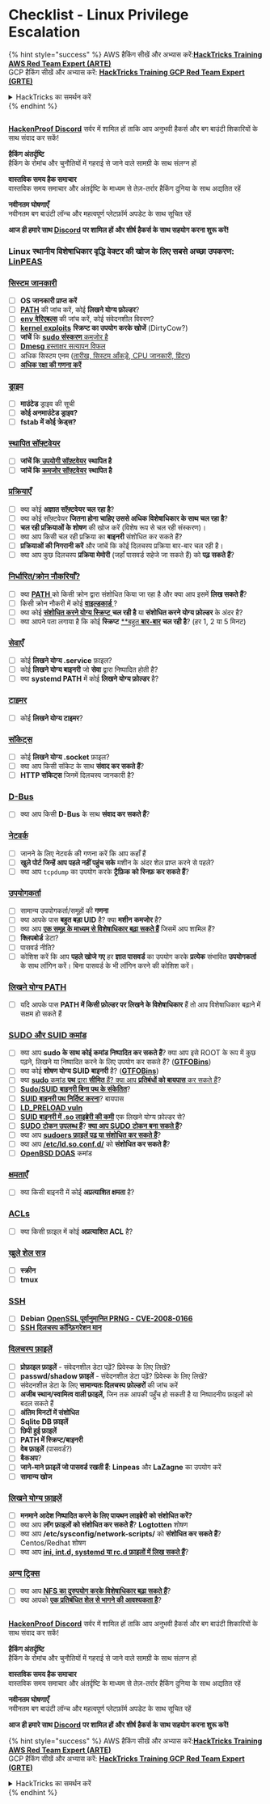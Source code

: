# Checklist - Linux Privilege Escalation

{% hint style="success" %}
AWS हैकिंग सीखें और अभ्यास करें:<img src="../.gitbook/assets/arte.png" alt="" data-size="line">[**HackTricks Training AWS Red Team Expert (ARTE)**](https://training.hacktricks.xyz/courses/arte)<img src="../.gitbook/assets/arte.png" alt="" data-size="line">\
GCP हैकिंग सीखें और अभ्यास करें: <img src="../.gitbook/assets/grte.png" alt="" data-size="line">[**HackTricks Training GCP Red Team Expert (GRTE)**<img src="../.gitbook/assets/grte.png" alt="" data-size="line">](https://training.hacktricks.xyz/courses/grte)

<details>

<summary>HackTricks का समर्थन करें</summary>

* [**सदस्यता योजनाओं**](https://github.com/sponsors/carlospolop) की जांच करें!
* **💬 [**Discord समूह**](https://discord.gg/hRep4RUj7f) या [**टेलीग्राम समूह**](https://t.me/peass) में शामिल हों या **Twitter** 🐦 पर हमें **फॉलो** करें [**@hacktricks\_live**](https://twitter.com/hacktricks_live)**.**
* **HackTricks** और [**HackTricks Cloud**](https://github.com/carlospolop/hacktricks-cloud) गिटहब रिपोजिटरी में PR सबमिट करके हैकिंग ट्रिक्स साझा करें।

</details>
{% endhint %}

<figure><img src="../.gitbook/assets/image (3).png" alt=""><figcaption></figcaption></figure>

[**HackenProof Discord**](https://discord.com/invite/N3FrSbmwdy) सर्वर में शामिल हों ताकि आप अनुभवी हैकर्स और बग बाउंटी शिकारियों के साथ संवाद कर सकें!

**हैकिंग अंतर्दृष्टि**\
हैकिंग के रोमांच और चुनौतियों में गहराई से जाने वाले सामग्री के साथ संलग्न हों

**वास्तविक समय हैक समाचार**\
वास्तविक समय समाचार और अंतर्दृष्टि के माध्यम से तेज़-तर्रार हैकिंग दुनिया के साथ अद्यतित रहें

**नवीनतम घोषणाएँ**\
नवीनतम बग बाउंटी लॉन्च और महत्वपूर्ण प्लेटफ़ॉर्म अपडेट के साथ सूचित रहें

**आज ही हमारे साथ [**Discord**](https://discord.com/invite/N3FrSbmwdy) पर शामिल हों और शीर्ष हैकर्स के साथ सहयोग करना शुरू करें!**

### **Linux स्थानीय विशेषाधिकार वृद्धि वेक्टर की खोज के लिए सबसे अच्छा उपकरण:** [**LinPEAS**](https://github.com/carlospolop/privilege-escalation-awesome-scripts-suite/tree/master/linPEAS)

### [सिस्टम जानकारी](privilege-escalation/#system-information)

* [ ] **OS जानकारी प्राप्त करें**
* [ ] [**PATH**](privilege-escalation/#path) की जांच करें, कोई **लिखने योग्य फ़ोल्डर**?
* [ ] [**env वेरिएबल्स**](privilege-escalation/#env-info) की जांच करें, कोई संवेदनशील विवरण?
* [ ] [**kernel exploits**](privilege-escalation/#kernel-exploits) **स्क्रिप्ट का उपयोग करके खोजें** (DirtyCow?)
* [ ] **जांचें** कि [**sudo संस्करण** कमजोर है](privilege-escalation/#sudo-version)
* [ ] [**Dmesg** हस्ताक्षर सत्यापन विफल](privilege-escalation/#dmesg-signature-verification-failed)
* [ ] अधिक सिस्टम एनम ([तारीख, सिस्टम आँकड़े, CPU जानकारी, प्रिंटर](privilege-escalation/#more-system-enumeration))
* [ ] [**अधिक रक्षा की गणना करें**](privilege-escalation/#enumerate-possible-defenses)

### [ड्राइव](privilege-escalation/#drives)

* [ ] **माउंटेड** ड्राइव की सूची
* [ ] **कोई अनमाउंटेड ड्राइव?**
* [ ] **fstab में कोई क्रेड्स?**

### [**स्थापित सॉफ़्टवेयर**](privilege-escalation/#installed-software)

* [ ] **जांचें कि**[ **उपयोगी सॉफ़्टवेयर**](privilege-escalation/#useful-software) **स्थापित है**
* [ ] **जांचें कि** [**कमजोर सॉफ़्टवेयर**](privilege-escalation/#vulnerable-software-installed) **स्थापित है**

### [प्रक्रियाएँ](privilege-escalation/#processes)

* [ ] क्या कोई **अज्ञात सॉफ़्टवेयर चल रहा है**?
* [ ] क्या कोई सॉफ़्टवेयर **जितना होना चाहिए उससे अधिक विशेषाधिकार के साथ चल रहा है**?
* [ ] **चल रही प्रक्रियाओं के शोषण** की खोज करें (विशेष रूप से चल रही संस्करण)।
* [ ] क्या आप किसी चल रही प्रक्रिया का **बाइनरी** संशोधित कर सकते हैं?
* [ ] **प्रक्रियाओं की निगरानी करें** और जांचें कि कोई दिलचस्प प्रक्रिया बार-बार चल रही है।
* [ ] क्या आप कुछ दिलचस्प **प्रक्रिया मेमोरी** (जहाँ पासवर्ड सहेजे जा सकते हैं) को **पढ़ सकते हैं**?

### [निर्धारित/क्रोन नौकरियाँ?](privilege-escalation/#scheduled-jobs)

* [ ] क्या [**PATH** ](privilege-escalation/#cron-path) को किसी क्रोन द्वारा संशोधित किया जा रहा है और क्या आप इसमें **लिख सकते हैं**?
* [ ] किसी क्रोन नौकरी में कोई [**वाइल्डकार्ड** ](privilege-escalation/#cron-using-a-script-with-a-wildcard-wildcard-injection)?
* [ ] क्या कोई [**संशोधित करने योग्य स्क्रिप्ट** ](privilege-escalation/#cron-script-overwriting-and-symlink) **चल रही है** या **संशोधित करने योग्य फ़ोल्डर** के अंदर है?
* [ ] क्या आपने पता लगाया है कि कोई **स्क्रिप्ट** [**बहुत **बार-बार**](privilege-escalation/#frequent-cron-jobs) **चल रही है**? (हर 1, 2 या 5 मिनट)

### [सेवाएँ](privilege-escalation/#services)

* [ ] कोई **लिखने योग्य .service** फ़ाइल?
* [ ] कोई **लिखने योग्य बाइनरी** जो **सेवा** द्वारा निष्पादित होती है?
* [ ] क्या **systemd PATH** में कोई **लिखने योग्य फ़ोल्डर** है?

### [टाइमर](privilege-escalation/#timers)

* [ ] कोई **लिखने योग्य टाइमर**?

### [सॉकेट्स](privilege-escalation/#sockets)

* [ ] कोई **लिखने योग्य .socket** फ़ाइल?
* [ ] क्या आप किसी सॉकेट के साथ **संवाद कर सकते हैं**?
* [ ] **HTTP सॉकेट्स** जिनमें दिलचस्प जानकारी है?

### [D-Bus](privilege-escalation/#d-bus)

* [ ] क्या आप किसी **D-Bus** के साथ **संवाद कर सकते हैं**?

### [नेटवर्क](privilege-escalation/#network)

* [ ] जानने के लिए नेटवर्क की गणना करें कि आप कहाँ हैं
* [ ] **खुले पोर्ट जिन्हें आप पहले नहीं पहुंच सके** मशीन के अंदर शेल प्राप्त करने से पहले?
* [ ] क्या आप `tcpdump` का उपयोग करके **ट्रैफ़िक को स्निफ़ कर सकते हैं**?

### [उपयोगकर्ता](privilege-escalation/#users)

* [ ] सामान्य उपयोगकर्ता/समूहों की **गणना**
* [ ] क्या आपके पास **बहुत बड़ा UID** है? क्या **मशीन** **कमजोर** है?
* [ ] क्या आप [**एक समूह के माध्यम से विशेषाधिकार बढ़ा सकते हैं**](privilege-escalation/interesting-groups-linux-pe/) जिसमें आप शामिल हैं?
* [ ] **क्लिपबोर्ड** डेटा?
* [ ] पासवर्ड नीति?
* [ ] कोशिश करें कि आप **पहले खोजे गए** हर **ज्ञात पासवर्ड** का उपयोग करके **प्रत्येक** संभावित **उपयोगकर्ता** के साथ लॉगिन करें। बिना पासवर्ड के भी लॉगिन करने की कोशिश करें।

### [लिखने योग्य PATH](privilege-escalation/#writable-path-abuses)

* [ ] यदि आपके पास **PATH में किसी फ़ोल्डर पर लिखने के विशेषाधिकार** हैं तो आप विशेषाधिकार बढ़ाने में सक्षम हो सकते हैं

### [SUDO और SUID कमांड](privilege-escalation/#sudo-and-suid)

* [ ] क्या आप **sudo के साथ कोई कमांड निष्पादित कर सकते हैं**? क्या आप इसे ROOT के रूप में कुछ पढ़ने, लिखने या निष्पादित करने के लिए उपयोग कर सकते हैं? ([**GTFOBins**](https://gtfobins.github.io))
* [ ] क्या कोई **शोषण योग्य SUID बाइनरी** है? ([**GTFOBins**](https://gtfobins.github.io))
* [ ] क्या [**sudo** कमांड **पथ** द्वारा **सीमित** हैं? क्या आप **प्रतिबंधों को बायपास** कर सकते हैं](privilege-escalation/#sudo-execution-bypassing-paths)?
* [ ] [**Sudo/SUID बाइनरी बिना पथ के संकेतित**](privilege-escalation/#sudo-command-suid-binary-without-command-path)?
* [ ] [**SUID बाइनरी पथ निर्दिष्ट करना**](privilege-escalation/#suid-binary-with-command-path)? बायपास
* [ ] [**LD\_PRELOAD vuln**](privilege-escalation/#ld_preload)
* [ ] [**SUID बाइनरी में .so लाइब्रेरी की कमी**](privilege-escalation/#suid-binary-so-injection) एक लिखने योग्य फ़ोल्डर से?
* [ ] [**SUDO टोकन उपलब्ध हैं**](privilege-escalation/#reusing-sudo-tokens)? [**क्या आप SUDO टोकन बना सकते हैं**](privilege-escalation/#var-run-sudo-ts-less-than-username-greater-than)?
* [ ] क्या आप [**sudoers फ़ाइलें पढ़ या संशोधित कर सकते हैं**](privilege-escalation/#etc-sudoers-etc-sudoers-d)?
* [ ] क्या आप [**/etc/ld.so.conf.d/**](privilege-escalation/#etc-ld-so-conf-d) को **संशोधित कर सकते हैं**?
* [ ] [**OpenBSD DOAS**](privilege-escalation/#doas) कमांड

### [क्षमताएँ](privilege-escalation/#capabilities)

* [ ] क्या किसी बाइनरी में कोई **अप्रत्याशित क्षमता** है?

### [ACLs](privilege-escalation/#acls)

* [ ] क्या किसी फ़ाइल में कोई **अप्रत्याशित ACL** है?

### [खुले शेल सत्र](privilege-escalation/#open-shell-sessions)

* [ ] **स्क्रीन**
* [ ] **tmux**

### [SSH](privilege-escalation/#ssh)

* [ ] **Debian** [**OpenSSL पूर्वानुमानित PRNG - CVE-2008-0166**](privilege-escalation/#debian-openssl-predictable-prng-cve-2008-0166)
* [ ] [**SSH दिलचस्प कॉन्फ़िगरेशन मान**](privilege-escalation/#ssh-interesting-configuration-values)

### [दिलचस्प फ़ाइलें](privilege-escalation/#interesting-files)

* [ ] **प्रोफ़ाइल फ़ाइलें** - संवेदनशील डेटा पढ़ें? प्रिवेस्क के लिए लिखें?
* [ ] **passwd/shadow फ़ाइलें** - संवेदनशील डेटा पढ़ें? प्रिवेस्क के लिए लिखें?
* [ ] संवेदनशील डेटा के लिए **सामान्यतः दिलचस्प फ़ोल्डरों** की जांच करें
* [ ] **अजीब स्थान/स्वामित्व वाली फ़ाइलें,** जिन तक आपकी पहुँच हो सकती है या निष्पादनीय फ़ाइलों को बदल सकते हैं
* [ ] **अंतिम मिनटों में संशोधित**
* [ ] **Sqlite DB फ़ाइलें**
* [ ] **छिपी हुई फ़ाइलें**
* [ ] **PATH में स्क्रिप्ट/बाइनरी**
* [ ] **वेब फ़ाइलें** (पासवर्ड?)
* [ ] **बैकअप**?
* [ ] **जाने-माने फ़ाइलें जो पासवर्ड रखती हैं**: **Linpeas** और **LaZagne** का उपयोग करें
* [ ] **सामान्य खोज**

### [**लिखने योग्य फ़ाइलें**](privilege-escalation/#writable-files)

* [ ] **मनमाने आदेश निष्पादित करने के लिए पायथन लाइब्रेरी को संशोधित करें?**
* [ ] क्या आप **लॉग फ़ाइलों को संशोधित कर सकते हैं**? **Logtotten** शोषण
* [ ] क्या आप **/etc/sysconfig/network-scripts/** को **संशोधित कर सकते हैं**? Centos/Redhat शोषण
* [ ] क्या आप [**ini, int.d, systemd या rc.d फ़ाइलों में लिख सकते हैं**](privilege-escalation/#init-init-d-systemd-and-rc-d)?

### [**अन्य ट्रिक्स**](privilege-escalation/#other-tricks)

* [ ] क्या आप [**NFS का दुरुपयोग करके विशेषाधिकार बढ़ा सकते हैं**](privilege-escalation/#nfs-privilege-escalation)?
* [ ] क्या आपको [**एक प्रतिबंधित शेल से भागने की आवश्यकता है**](privilege-escalation/#escaping-from-restricted-shells)?

<figure><img src="../.gitbook/assets/image (3).png" alt=""><figcaption></figcaption></figure>

[**HackenProof Discord**](https://discord.com/invite/N3FrSbmwdy) सर्वर में शामिल हों ताकि आप अनुभवी हैकर्स और बग बाउंटी शिकारियों के साथ संवाद कर सकें!

**हैकिंग अंतर्दृष्टि**\
हैकिंग के रोमांच और चुनौतियों में गहराई से जाने वाले सामग्री के साथ संलग्न हों

**वास्तविक समय हैक समाचार**\
वास्तविक समय समाचार और अंतर्दृष्टि के माध्यम से तेज़-तर्रार हैकिंग दुनिया के साथ अद्यतित रहें

**नवीनतम घोषणाएँ**\
नवीनतम बग बाउंटी लॉन्च और महत्वपूर्ण प्लेटफ़ॉर्म अपडेट के साथ सूचित रहें

**आज ही हमारे साथ [**Discord**](https://discord.com/invite/N3FrSbmwdy) पर शामिल हों और शीर्ष हैकर्स के साथ सहयोग करना शुरू करें!**

{% hint style="success" %}
AWS हैकिंग सीखें और अभ्यास करें:<img src="../.gitbook/assets/arte.png" alt="" data-size="line">[**HackTricks Training AWS Red Team Expert (ARTE)**](https://training.hacktricks.xyz/courses/arte)<img src="../.gitbook/assets/arte.png" alt="" data-size="line">\
GCP हैकिंग सीखें और अभ्यास करें: <img src="../.gitbook/assets/grte.png" alt="" data-size="line">[**HackTricks Training GCP Red Team Expert (GRTE)**<img src="../.gitbook/assets/grte.png" alt="" data-size="line">](https://training.hacktricks.xyz/courses/grte)

<details>

<summary>HackTricks का समर्थन करें</summary>

* [**सदस्यता योजनाओं**](https://github.com/sponsors/carlospolop) की जांच करें!
* **💬 [**Discord समूह**](https://discord.gg/hRep4RUj7f) या [**टेलीग्राम समूह**](https://t.me/peass) में शामिल हों या **Twitter** 🐦 पर हमें **फॉलो** करें [**@hacktricks\_live**](https://twitter.com/hacktricks_live)**.**
* **HackTricks** और [**HackTricks Cloud**](https://github.com/carlospolop/hacktricks-cloud) गिटहब रिपोजिटरी में PR सबमिट करके हैकिंग ट्रिक्स साझा करें।

</details>
{% endhint %}

